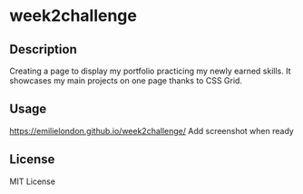 # week2challenge

## Description

Creating a page to display my portfolio practicing my newly earned skills.
It showcases my main projects on one page thanks to CSS Grid.

## Usage

https://emilielondon.github.io/week2challenge/
Add screenshot when ready



## License

MIT License
